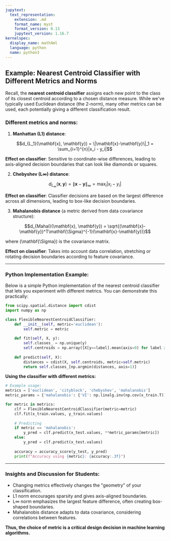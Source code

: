 ```yaml
---
jupytext:
  text_representation:
    extension: .md
    format_name: myst
    format_version: 0.13
    jupytext_version: 1.16.7
kernelspec:
  display_name: math4ml
  language: python
  name: python3
---
```


## Example: Nearest Centroid Classifier with Different Metrics and Norms

Recall, the **nearest centroid classifier** assigns each new point to the class of its closest centroid according to a chosen distance measure. While we've typically used Euclidean distance (the 2-norm), many other metrics can be used, each potentially giving a different classification result.

### Different metrics and norms:

1. **Manhattan (L1) distance**:

$$d_{L_1}(\mathbf{x}, \mathbf{y}) = \|\mathbf{x}-\mathbf{y}\|_1 = \sum_{i=1}^{n}|x_i - y_i|$$

**Effect on classifier**: Sensitive to coordinate-wise differences, leading to axis-aligned decision boundaries that can look like diamonds or squares.

2. **Chebyshev (L∞) distance**:

$$d_{L_{\infty}}(\mathbf{x}, \mathbf{y}) = \|\mathbf{x}-\mathbf{y}\|_{\infty} = \max_i |x_i - y_i|$$

**Effect on classifier**: Classifier decisions are based on the largest difference across all dimensions, leading to box-like decision boundaries.

3. **Mahalanobis distance** (a metric derived from data covariance structure):

$$d_{Mahal}(\mathbf{x}, \mathbf{y}) = \sqrt{(\mathbf{x}-\mathbf{y})^T\mathbf{\Sigma}^{-1}(\mathbf{x}-\mathbf{y})}$$

where \(\mathbf{\Sigma}\) is the covariance matrix.

**Effect on classifier**: Takes into account data correlation, stretching or rotating decision boundaries according to feature covariance.

---

### Python Implementation Example:

Below is a simple Python implementation of the nearest centroid classifier that lets you experiment with different metrics. You can demonstrate this practically:

```python
from scipy.spatial.distance import cdist
import numpy as np

class FlexibleNearestCentroidClassifier:
    def __init__(self, metric='euclidean'):
        self.metric = metric
        
    def fit(self, X, y):
        self.classes_ = np.unique(y)
        self.centroids = np.array([X[y==label].mean(axis=0) for label in self.classes_])
    
    def predict(self, X):
        distances = cdist(X, self.centroids, metric=self.metric)
        return self.classes_[np.argmin(distances, axis=1)]
```

**Using the classifier with different metrics:**

```python
# Example usage:
metrics = ['euclidean', 'cityblock', 'chebyshev', 'mahalanobis']
metric_params = {'mahalanobis': {'VI': np.linalg.inv(np.cov(x_train.T))}}

for metric in metrics:
    clf = FlexibleNearestCentroidClassifier(metric=metric)
    clf.fit(x_train.values, y_train.values)
    
    # Predicting
    if metric == 'mahalanobis':
        y_pred = clf.predict(x_test.values, **metric_params[metric])
    else:
        y_pred = clf.predict(x_test.values)
    
    accuracy = accuracy_score(y_test, y_pred)
    print(f"Accuracy using {metric}: {accuracy:.3f}")
```

---

### Insights and Discussion for Students:

- Changing metrics effectively changes the "geometry" of your classification.
- L1 norm encourages sparsity and gives axis-aligned boundaries.
- L∞ norm emphasizes the largest feature difference, often creating box-shaped boundaries.
- Mahalanobis distance adapts to data covariance, considering correlations between features.

**Thus, the choice of metric is a critical design decision in machine learning algorithms.**